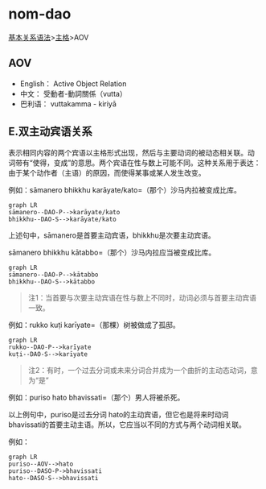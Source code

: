 # nom-dao

[基本关系语法](basic-relation.md)&gt;[主格](nom.md)&gt;AOV

## AOV

* English： Active Object Relation
* 中文： 受動者-動詞關係（vutta）
* 巴利语： vuttakamma - kiriyā

## E.双主动宾语关系

表示相同内容的两个宾语以主格形式出现，然后与主要动词的被动态相关联。动 词带有“使得，变成”的意思。两个宾语在性与数上可能不同。这种关系用于表达： 由于某个动作者（主语）的原因，而使得某事或某人发生改变。 

例如：sāmanero bhikkhu karāyate/kato=（那个）沙马内拉被变成比库。 

```mermaid
graph LR
sāmanero--DAO-P-->karāyate/kato
bhikkhu--DAO-S-->karāyate/kato
```   

上述句中，sāmanero是首要主动宾语，bhikkhu是次要主动宾语。

sāmanero bhikkhu kātabbo=（那个）沙马内拉应当被变成比库。 

```mermaid
graph LR
sāmanero--DAO-P-->kātabbo
bhikkhu--DAO-S-->kātabbo
```    

>注1：当首要与次要主动宾语在性与数上不同时，动词必须与首要主动宾语一致。

 例如：rukko kuṭi karīyate=（那棵）树被做成了孤邸。
 
```mermaid
graph LR
rukko--DAO-P-->karīyate
kuṭi--DAO-S-->karīyate
```

 >注2：有时，一个过去分词或未来分词合并成为一个曲折的主动态动词，意为“是”
 
  例如：puriso hato bhavissati=（那个）男人将被杀死。 
 
 以上例句中，puriso是过去分词 hato的主动宾语，但它也是将来时动词bhavissati的首要主动主语。所以，它应当以不同的方式与两个动词相关联。 
 
 例如：
 ```mermaid
graph LR
puriso--AOV-->hato
puriso--DASO-P->bhavissati
hato--DASO-S-->bhavissati
```    